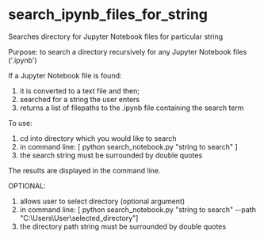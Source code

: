 # search_ipynb_files_for_string

Searches directory for Jupyter Notebook files for particular string

Purpose: to search a directory recursively for any Jupyter Notebook files ('.ipynb')

If a Jupyter Notebook file is found:

1. it is converted to a text file and then;
2. searched for a string the user enters
3. returns a list of filepaths to the .ipynb file containing the search term

To use:

1. cd into directory which you would like to search
2. in command line: [ python search_notebook.py "string to search" ]
3. the search string must be surrounded by double quotes

The results are displayed in the command line.

OPTIONAL:

1. allows user to select directory (optional argument)
2. in command line: [ python search_notebook.py "string to search" --path "C:\Users\User\selected_directory"]
3. the directory path string must be surrounded by double quotes
